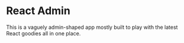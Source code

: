 # React Admin

This is a vaguely admin-shaped app mostly built to play with the latest React goodies all in one place. 

